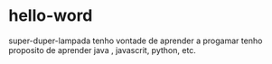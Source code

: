 # hello-word
super-duper-lampada
tenho vontade de aprender a progamar 
tenho proposito de aprender java , javascrit, python, etc.
